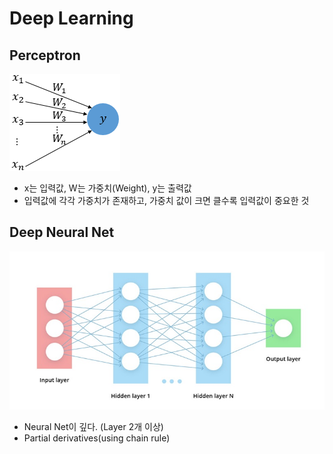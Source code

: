 # Deep Learning

## Perceptron

![Perceptron](../img/DeepLearning1.png)
- x는 입력값, W는 가중치(Weight), y는 출력값
- 입력값에 각각 가중치가 존재하고, 가중치 값이 크면 클수록 입력값이 중요한 것

## Deep Neural Net

![DNN](../img/DeepLearning2.jpg)

- Neural Net이 깊다. (Layer 2개 이상)
- Partial derivatives(using chain rule)